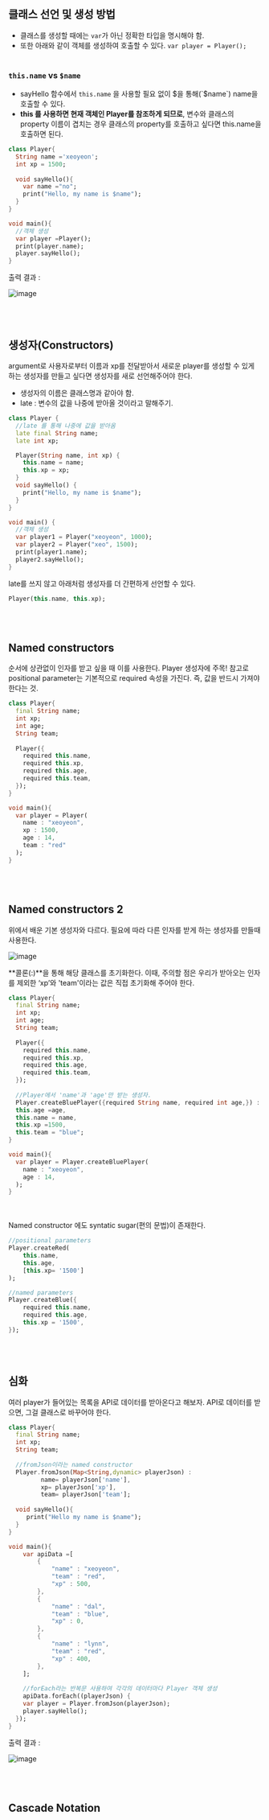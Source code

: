 ## 클래스 선언 및 생성 방법

- 클래스를 생성할 때에는 `var`가 아닌 정확한 타입을 명시해야 함.
- 또한 아래와 같이 객체를 생성하여 호출할 수 있다. `var player = Player();`
  <br><br>

### `this.name` vs `$name`
- sayHello 함수에서 `this.name` 을 사용할 필요 없이 $을 통해(`$name`) name을 호출할 수 있다.
- **this 를 사용하면 현재 객체인 Player를 참조하게 되므로**, 변수와 클래스의 property 이름이 겹치는 경우 클래스의 property를 호출하고 싶다면 this.name을 호출하면 된다.
```dart
class Player{
  String name ='xeoyeon';
  int xp = 1500;
  
  void sayHello(){
    var name ="no";
    print("Hello, my name is $name");
  }
}

void main(){
  //객체 생성
  var player =Player();
  print(player.name);
  player.sayHello();
}
```
출력 결과 : 

![image](https://github.com/user-attachments/assets/5c880e2e-43ed-4a30-975f-750c47bd8333)

<br><br>
## 생성자(Constructors)

argument로 사용자로부터 이름과 xp를 전달받아서 새로운 player를 생성할 수 있게 하는 생성자를 만들고 싶다면 생성자를 새로 선언해주어야 한다.

- 생성자의 이름은 클래스명과 같아야 함.
- late : 변수의 값을 나중에 받아올 것이라고 말해주기.

```dart
class Player {
  //late 를 통해 나중에 값을 받아옴
  late final String name;
  late int xp;

  Player(String name, int xp) {
    this.name = name;
    this.xp = xp;
  }
  void sayHello() {
    print("Hello, my name is $name");
  }
}

void main() {
  //객체 생성
  var player1 = Player("xeoyeon", 1000);
  var player2 = Player("xeo", 1500);
  print(player1.name);
  player2.sayHello();
}
```

late를 쓰지 않고 아래처럼 생성자를 더 간편하게 선언할 수 있다.


```dart
Player(this.name, this.xp);
```
<br><br>
## Named constructors

순서에 상관없이 인자를 받고 싶을 때 이를 사용한다. Player 생성자에 주목! 참고로 positional parameter는 기본적으로 required 속성을 가진다. 즉, 값을 반드시 가져야 한다는 것.

```dart
class Player{
  final String name;
  int xp;
  int age;
  String team;
  
  Player({
    required this.name,
    required this.xp,
    required this.age,
    required this.team,
  });
}

void main(){
  var player = Player(
    name : "xeoyeon",
    xp : 1500,
    age : 14,
    team : "red"
  );
}
```
<br><br>
## Named constructors 2

위에서 배운 기본 생성자와 다르다. 필요에 따라 다른 인자를 받게 하는 생성자를 만들때 사용한다.

![image](https://github.com/user-attachments/assets/060ecfdb-3960-46d2-be81-5b42d71e6c2a)

**콜론(:)**을 통해 해당 클래스를 초기화한다. 이때, 주의할 점은 우리가 받아오는 인자를 제외한 ‘xp’와 'team'이라는 값은 직접 초기화해 주어야 한다.

```dart
class Player{
  final String name;
  int xp;
  int age;
  String team;
  
  Player({
    required this.name,
    required this.xp,
    required this.age,
    required this.team,
  });
  
  //Player에서 'name'과 'age'만 받는 생성자.
  Player.createBluePlayer({required String name, required int age,}) :
  this.age =age,
  this.name = name,
  this.xp =1500,
  this.team = "blue";
}

void main(){
  var player = Player.createBluePlayer(
    name : "xeoyeon",
    age : 14,
  );
}
```
<br><br>
Named constructor 에도 syntatic sugar(편의 문법)이 존재한다.

```dart
//positional parameters
Player.createRed(
	this.name,
	this.age,
	[this.xp= '1500']
);

//named parameters
Player.createBlue({
	required this.name,
	required this.age,
	this.xp = '1500',
});
```
<br><br>
## 심화
여러 player가 들어있는 목록을 API로 데이터를 받아온다고 해보자. API로 데이터를 받으면, 그걸 클래스로 바꾸어야 한다.

```dart
class Player{
  final String name;
  int xp;
  String team;
	
  //fromJson이라는 named constructor
  Player.fromJson(Map<String,dynamic> playerJson) :
         name= playerJson['name'],
         xp= playerJson['xp'],
         team= playerJson['team'];
  
  void sayHello(){
     print("Hello my name is $name");
  }
}

void main(){
    var apiData =[
		{
			"name" : "xeoyeon",
			"team" : "red",
			"xp" : 500,
		},
		{
			"name" : "dal",
			"team" : "blue",
			"xp" : 0,
		},
		{
			"name" : "lynn",
			"team" : "red",
			"xp" : 400,
		},
    ];
	
    //forEach라는 반복문 사용하여 각각의 데이터마다 Player 객체 생성
    apiData.forEach((playerJson) {
    var player = Player.fromJson(playerJson);
    player.sayHello();
  });
}
```

출력 결과 :

![image](https://github.com/user-attachments/assets/e0f627e4-ca4b-483c-bbe6-aef939531945)

<br><br>
## Cascade Notation
